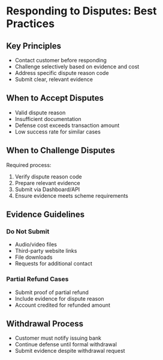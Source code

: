 # Responding to Disputes: Best Practices

## Key Principles

- Contact customer before responding
- Challenge selectively based on evidence and cost
- Address specific dispute reason code
- Submit clear, relevant evidence

## When to Accept Disputes

- Valid dispute reason
- Insufficient documentation
- Defense cost exceeds transaction amount
- Low success rate for similar cases

## When to Challenge Disputes

Required process:

1. Verify dispute reason code
2. Prepare relevant evidence
3. Submit via Dashboard/API
4. Ensure evidence meets scheme requirements

## Evidence Guidelines

### Do Not Submit

- Audio/video files
- Third-party website links
- File downloads
- Requests for additional contact

### Partial Refund Cases

- Submit proof of partial refund
- Include evidence for dispute reason
- Account credited for refunded amount

## Withdrawal Process

- Customer must notify issuing bank
- Continue defense until formal withdrawal
- Submit evidence despite withdrawal request

